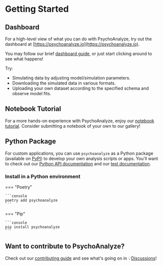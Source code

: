 # Getting Started

## Dashboard
For a high-level view of what you can do with PsychoAnalyze, try out the dashboard at [https://psychoanalyze.io](https://psychoanalyze.io).

You may follow our brief [dashboard guide](dashboard.md), or just start clicking around to see what happens!

Try:

- Simulating data by adjusting model/simulation parameters.
- Downloading the simulated data in various formats.
- Uploading your own dataset according to the specified schema and observe model fits.

## Notebook Tutorial
For a more hands-on experience with PsychoAnalyze, enjoy our [notebook tutorial](notebooks/tutorial.ipynb). Consider submitting a notebook of your own to our gallery!

## Python Package

For custom applications, you can use `psychoanalyze` as a Python package (available on [PyPI](https://pypi.org/project/psychoanalyze/)) to develop your own analysis scripts or apps. You'll want to check out our [Python API documentation](api.md) and our [test documentation](tests.md).

### Install in a Python environment

=== "Poetry"

    ```console
    poetry add psychoanalyze
    ```

=== "Pip"

    ```console
    pip install psychoanalyze
    ```


## Want to contribute to PsychoAnalyze?

Check out our [contributing guide](CONTRIBUTING.md) and see what's going on in 💡[Discussions](https://github.com/)!
